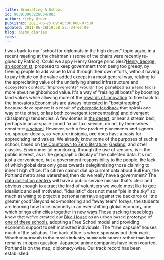 ```yaml
---
title: Simulating A School
id: 9039539032280547883
author: Kirby Urner
published: 2011-06-25T09:45:00.000-07:00
updated: 2011-06-26T19:38:55.434-07:00
blog: bizmo_diaries
tags: 
---
```


I was back to my "school for diplomats in the high desert" topic again, in a recent meeting at the chairman's (some of the chairs were recently re-glued by Patrick).  Could we apply Henry George principles?[Henry George, an economist](http://worldgame.blogspot.com/2011/02/wanderers-20110209.html), proposed to keep government from being too greedy, by freeing people to add value to land through their own efforts, without having to pay tribute on the value added except in a most general way, relating to the appreciating value of the underlying shared infrastructure and ecosystem context.  "Improvements" wouldn't be penalized as a land tax is more about neighborhood value.  It's a way of "raising all boats" by boosting land values while allowing more of the [rewards of innovation](http://worldgame.blogspot.com/2009/02/shovel-ready.html) to flow back to the innovators.Economists are always interested in "bootstrapping" because development is a result of [cybernetic feedback](http://controlroom.blogspot.com/2009/05/silicon-forest-origins.html) that spirals one way or the other, or has both convergent (concentrating) and divergent (dissipating) tendencies.  A few domes in [the desert](http://mybizmo.blogspot.com/2007/03/high-desert.html), or near a stream bed, perhaps in an airspace zoned for air taxi service, do not by themselves constitute [a school](http://controlroom.blogspot.com/2009/04/school-spirit.html).  However, with a few product placements and signers on, sponsor decals, co-venturer insignia, one does have a basis for appreciating land values. We already know some of the purposes of such a school, based on [the Countdown to Zero literature](http://controlroom.blogspot.com/2010/12/countdown-to-zero-game.html), [Gasland](http://controlroom.blogspot.com/2010/11/gasland-movie-review.html), and other classics.  Environmental monitoring, through the use of sensors, is in the public interest, as is the geographic display of the collected data.  It's not just a convenience, but a government responsibility to the people, the lack of which global data only goes towards delegitimizing those claiming to inherit high office.  If a citizen cannot dial up current data about Bull Run, the Portland metro area watershed, then do we really have a government?  The [data collection centers](http://controlroom.blogspot.com/2011/06/open-source-law.html) will have a public service mission that's clear and obvious enough to attract the kind of volunteers we would most like to get:  idealistic and self motivated.  "Idealistic" does not mean "pie in the sky" so much as willing to project a personal narrative against the backdrop of "the greater good".Beyond eco-monitoring and "away team" forays, the students are learning how to be mannerly in an ever-shifting global economy, one which brings ethnicities together in new ways.Those tracking these blogs know that we've created our [Blue House](http://controlroom.blogspot.com/2011/03/set-design.html) as an urban based prototype of [one of these schools](http://controlroom.blogspot.com/search?q=Earthala), adopting a Free School model and providing economic support to self motivated individuals.  The "time capsule" houses much of the syllabus.  The back office is where sponsors put their mark.  Whether outreach to the movie industry succeeds sooner rather than later remains an open question.  Japanese anime companies have been courted.  Portland is on the map, diplomacy-wise.  Our track record has been established.